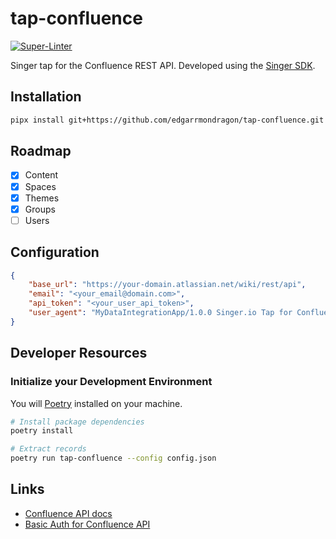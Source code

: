 # tap-confluence

[![Super-Linter](https://github.com/edgarrmondragon/tap-confluence/actions/workflows/superlinter.yml/badge.svg)](https://github.com/edgarrmondragon/tap-confluence/actions/workflows/superlinter.yml)

Singer tap for the Confluence REST API. Developed using the [Singer SDK][sdk].

## Installation

```bash
pipx install git+https://github.com/edgarrmondragon/tap-confluence.git
```

## Roadmap

- [x] Content
- [x] Spaces
- [x] Themes
- [x] Groups
- [ ] Users

## Configuration

```json
{
    "base_url": "https://your-domain.atlassian.net/wiki/rest/api",
    "email": "<your_email@domain.com>",
    "api_token": "<your_user_api_token>",
    "user_agent": "MyDataIntegrationApp/1.0.0 Singer.io Tap for Confluence"
}
```

## Developer Resources

### Initialize your Development Environment

You will [Poetry](https://python-poetry.org/docs/#installation) installed on your machine.

```bash
# Install package dependencies
poetry install

# Extract records
poetry run tap-confluence --config config.json
```

## Links

- [Confluence API docs][confluence-docs]
- [Basic Auth for Confluence API][confluence-basic-auth]

[sdk]: https://gitlab.com/meltano/singer-sdk/
[confluence-docs]: https://developer.atlassian.com/cloud/confluence/rest/intro/
[confluence-basic-auth]: https://developer.atlassian.com/cloud/confluence/basic-auth-for-rest-apis/

